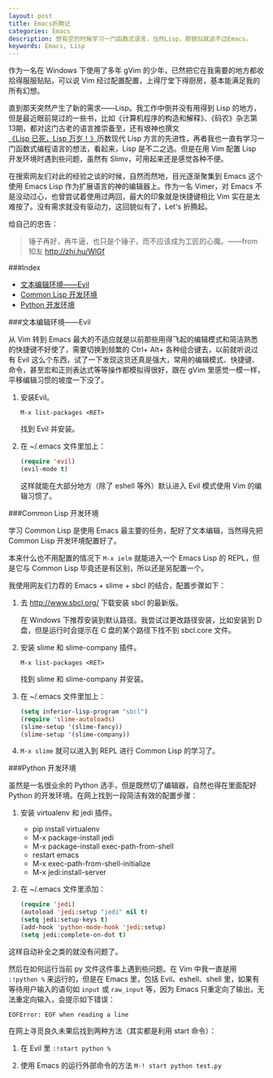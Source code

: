```yaml
---
layout: post
title: Emacs折腾记
categories: Emacs
description: 想有空的时候学习一门函数式语言，当然Lisp，那貌似就逃不过Emacs。
keywords: Emacs, Lisp
---
```


作为一名在 Windows 下使用了多年 gVim 的少年，已然把它在我需要的地方都收拾得服服贴贴，可以说 Vim 经过配置配置，上得厅堂下得厨房，基本能满足我的所有幻想。

直到那天突然产生了新的需求——Lisp。我工作中倒并没有用得到 Lisp 的地方，但是最近眼前晃过的一些书，比如《计算机程序的构造和解释》、《码农》杂志第13期，都对这门古老的语言推崇备至，还有垠神也撰文[《Lisp 已死，Lisp 万岁！》](http://www.yinwang.org/blog-cn/2013/03/26/lisp-dead-alive/)历数现代 Lisp 方言的先进性，再者我也一直有学习一门函数式编程语言的想法，看起来，Lisp 是不二之选。但是在用 Vim 配置 Lisp 开发环境时遇到些问题，虽然有 Slimv，可用起来还是感觉各种不便。

在搜索网友们对此的经验之谈的时候，自然而然地，目光逐渐聚集到 Emacs 这个使用 Emacs Lisp 作为扩展语言的神的编辑器上。作为一名 Vimer，对 Emacs 不是没动过心，也曾尝试着使用过两回，最大的印象就是快捷键相比 Vim 实在是太难按了。没有需求就没有驱动力，这回貌似有了，Let's 折腾起。

给自己的忠告：

> 锤子再好，再牛逼，也只是个锤子，而不应该成为工匠的心魔。——from 知友 <http://zhi.hu/WlGf>

###Index

* [文本编辑环境——Evil](#文本编辑环境——evil)
* [Common Lisp 开发环境](#common-lisp-开发环境)
* [Python 开发环境](#python-开发环境)

###文本编辑环境——Evil

从 Vim 转到 Emacs 最大的不适应就是以前那些用得飞起的编辑模式和简洁熟悉的快捷键不好使了，需要切换到频繁的 Ctrl+ Alt+ 各种组合键去，以前就听说过有 Evil 这么个东西，试了一下发现这货还真是强大，常用的编辑模式、快捷键、命令，甚至宏和正则表达式等等操作都模拟得很好，跟在 gVim 里感觉一模一样，平移编辑习惯的坡度一下没了。

1. 安装Evil。

	```
	M-x list-packages <RET>
	```

	找到 Evil 并安装。

2. 在 ~/.emacs 文件里加上：

	```cl
	(require 'evil)
	(evil-mode t)
	```

	这样就能在大部分地方（除了 eshell 等外）默认进入 Evil 模式使用 Vim 的编辑习惯了。

###Common Lisp 开发环境

学习 Common Lisp 是使用 Emacs 最主要的任务，配好了文本编辑，当然得先把 Common Lisp 开发环境配置好了。

本来什么也不用配置的情况下 `M-x ielm` 就能进入一个 Emacs Lisp 的 REPL，但是它与 Common Lisp 毕竟还是有区别，所以还是另配置一个。

我使用网友们力荐的 Emacs + slime + sbcl 的结合，配置步骤如下：

1. 去 <http://www.sbcl.org/> 下载安装 sbcl 的最新版。

	在 Windows 下推荐安装到默认路径。我尝试过更改路径安装，比如安装到 D 盘，但是运行时会提示在 C 盘的某个路径下找不到 sbcl.core 文件。

2. 安装 slime 和 slime-company 插件。

	```
	M-x list-packages <RET>
	```

	找到 slime 和 slime-company 并安装。

3. 在 ~/.emacs 文件里加上：

	```cl
	(setq inferior-lisp-program "sbcl")
	(require 'slime-autoloads)
	(slime-setup '(slime-fancy))
	(slime-setup '(slime-company))
	```

4. `M-x slime` 就可以进入到 REPL 进行 Common Lisp 的学习了。

###Python 开发环境

虽然是一名很业余的 Python 选手，但是既然切了编辑器，自然也得在里面配好 Python 的开发环境。在网上找到一段简洁有效的配置步骤：

1. 安装 virtualenv 和 jedi 插件。
	* pip install virtualenv
	* M-x package-install <RET> jedi <RET>
	* M-x package-install <RET> exec-path-from-shell <RET>
	* restart emacs
	* M-x exec-path-from-shell-initialize
	* M-x jedi:install-server

2. 在 ~/.emacs 文件里添加：

	```cl
	(require 'jedi)
	(autoload 'jedi:setup "jedi" nil t)
	(setq jedi:setup-keys t)
	(add-hook 'python-mode-hook 'jedi:setup)
	(setq jedi:complete-on-dot t)
	```

这样自动补全之类的就没有问题了。

然后在如何运行当前 py 文件这件事上遇到些问题。在 Vim 中我一直是用 `:!python %` 来运行的，但是在 Emacs 里，包括 Evil、eshell、shell 里，如果有等待用户输入的语句如 `input` 或 `raw_input` 等，因为 Emacs 只重定向了输出，无法重定向输入，会提示如下错误：

```
EOFError: EOF when reading a line
```

在网上寻觅良久未果后找到两种方法（其实都是利用 start 命令）：

1. 在 Evil 里 `:!start python %`

2. 使用 Emacs 的运行外部命令的方法 `M-! start python test.py`
